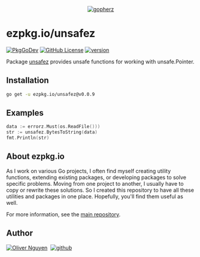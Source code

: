 <div align="center">

[![gopherz](https://ezpkg.io/_/gopherz.svg)](https://ezpkg.io)

</div>

# ezpkg.io/unsafez

[![PkgGoDev](https://pkg.go.dev/badge/ezpkg.io/unsafez)](https://pkg.go.dev/ezpkg.io/unsafez)
[![GitHub License](https://img.shields.io/github/license/ezpkg/unsafez)](https://github.com/ezpkg/unsafez/tree/main/LICENSE)
[![version](https://img.shields.io/github/v/tag/ezpkg/unsafez?label=version)](https://pkg.go.dev/ezpkg.io/unsafez?tab=versions)

Package [unsafez](https://pkg.go.dev/ezpkg.io/unsafez) provides unsafe functions for working with unsafe.Pointer.

## Installation

```sh
go get -u ezpkg.io/unsafez@v0.0.9
```

## Examples

```go
data := errorz.Must(os.ReadFile()))
str := unsafez.BytesToString(data)
fmt.Println(str)
```

## About ezpkg.io

As I work on various Go projects, I often find myself creating utility functions, extending existing packages, or developing packages to solve specific problems. Moving from one project to another, I usually have to copy or rewrite these solutions. So I created this repository to have all these utilities and packages in one place. Hopefully, you'll find them useful as well.

For more information, see the [main repository](https://github.com/ezpkg/ezpkg).

## Author

[![Oliver Nguyen](https://olivernguyen.io/_/badge.svg)](https://olivernguyen.io)&nbsp;&nbsp;[![github](https://img.shields.io/badge/GitHub-100000?style=for-the-badge&logo=github&logoColor=white)](https://github.com/iOliverNguyen)
